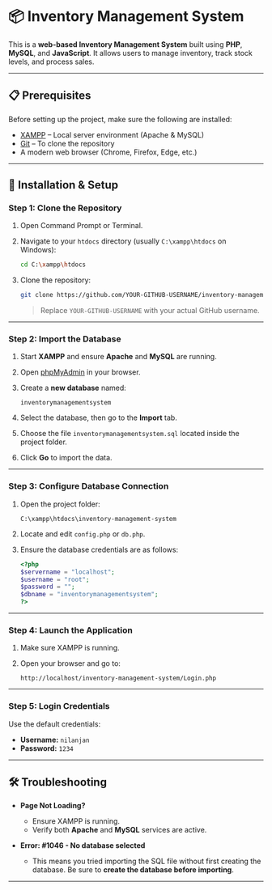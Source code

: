 # 📦 Inventory Management System

This is a **web-based Inventory Management System** built using **PHP**, **MySQL**, and **JavaScript**. It allows users to manage inventory, track stock levels, and process sales.

---

## 📋 Prerequisites

Before setting up the project, make sure the following are installed:

- [XAMPP](https://www.apachefriends.org/index.html) – Local server environment (Apache & MySQL)
- [Git](https://git-scm.com/downloads) – To clone the repository
- A modern web browser (Chrome, Firefox, Edge, etc.)

---

## 🚀 Installation & Setup

### Step 1: Clone the Repository

1. Open Command Prompt or Terminal.
2. Navigate to your `htdocs` directory (usually `C:\xampp\htdocs` on Windows):

   ```bash
   cd C:\xampp\htdocs
   ```

3. Clone the repository:

   ```bash
   git clone https://github.com/YOUR-GITHUB-USERNAME/inventory-management-system.git
   ```

   > Replace `YOUR-GITHUB-USERNAME` with your actual GitHub username.

---

### Step 2: Import the Database

1. Start **XAMPP** and ensure **Apache** and **MySQL** are running.
2. Open [phpMyAdmin](http://localhost/phpmyadmin) in your browser.
3. Create a **new database** named:

   ```
   inventorymanagementsystem
   ```

4. Select the database, then go to the **Import** tab.
5. Choose the file `inventorymanagementsystem.sql` located inside the project folder.
6. Click **Go** to import the data.

---

### Step 3: Configure Database Connection

1. Open the project folder:

   ```
   C:\xampp\htdocs\inventory-management-system
   ```

2. Locate and edit `config.php` or `db.php`.

3. Ensure the database credentials are as follows:

   ```php
   <?php
   $servername = "localhost";
   $username = "root";
   $password = "";
   $dbname = "inventorymanagementsystem";
   ?>
   ```

---

### Step 4: Launch the Application

1. Make sure XAMPP is running.
2. Open your browser and go to:

   ```
   http://localhost/inventory-management-system/Login.php
   ```

---

### Step 5: Login Credentials

Use the default credentials:

- **Username:** `nilanjan`  
- **Password:** `1234`

---

## 🛠 Troubleshooting

- **Page Not Loading?**
  - Ensure XAMPP is running.
  - Verify both **Apache** and **MySQL** services are active.

- **Error: #1046 - No database selected**
  - This means you tried importing the SQL file without first creating the database. Be sure to **create the database before importing**.

---


